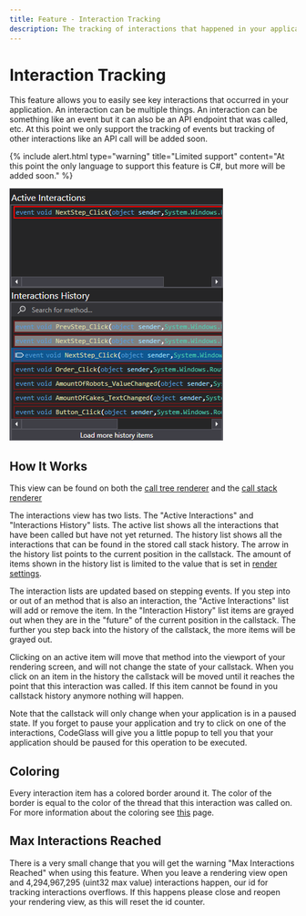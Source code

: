 ```yaml
---
title: Feature - Interaction Tracking
description: The tracking of interactions that happened in your application
---
```


# Interaction Tracking
This feature allows you to easily see key interactions that occurred in your application. An interaction can be multiple things. An interaction can be something like an event but it can also be an API endpoint that was called, etc. At this point we only support the tracking of events but tracking of other interactions like an API call will be added soon.

{% include alert.html type="warning" title="Limited support" content="At this point the only language to support this feature is C#, but more will be added soon." %}

![assets/img/ApplicationInstanceWindow/InteractionsOverview.png](../../assets/img/ApplicationInstanceWindow/InteractionsOverview.png)

## How It Works
This view can be found on both the [call tree renderer](../views/ApplicationInstanceDockWindow/CallTreeRendering.md) and the [call stack renderer](../views/ApplicationInstanceDockWindow/CallStackRendering.md)

The interactions view has two lists. The "Active Interactions" and "Interactions History" lists. The active list shows all the interactions that have been called but have not yet returned. The history list shows all the interactions that can be found in the stored call stack history. The arrow in the history list points to the current position in the callstack. The amount of items shown in the history list is limited to the value that is set in [render settings](../views/ApplicationInstanceDockWindow/CallTreeRendering.md#settings-window).

The interaction lists are updated based on stepping events. If you step into or out of an method that is also an interaction, the "Active Interactions" list will add or remove the item. In the "Interaction History" list items are grayed out when they are in the "future" of the current position in the callstack. The further you step back into the history of the callstack, the more items will be grayed out.

Clicking on an active item will move that method into the viewport of your rendering screen, and will not change the state of your callstack. When you click on an item in the history the callstack will be moved until it reaches the point that this interaction was called. If this item cannot be found in you callstack history anymore nothing will happen. 

Note that the callstack will only change when your application is in a paused state. If you forget to pause your application and try to click on one of the interactions, CodeGlass will give you a little popup to tell you that your application should be paused for this operation to be executed.

## Coloring
Every interaction item has a colored border around it. The color of the border is equal to the color of the thread that this interaction was called on. For more information about the coloring see [this](../views/ApplicationInstanceDockWindow/CallTreeRendering.md#threads-and-coloring) page.

## Max Interactions Reached
There is a very small change that you will get the warning "Max Interactions Reached" when using this feature. When you leave a rendering view open and 4,294,967,295 (uint32 max value) interactions happen, our id for tracking interactions overflows. If this happens please close and reopen your rendering view, as this will reset the id counter.